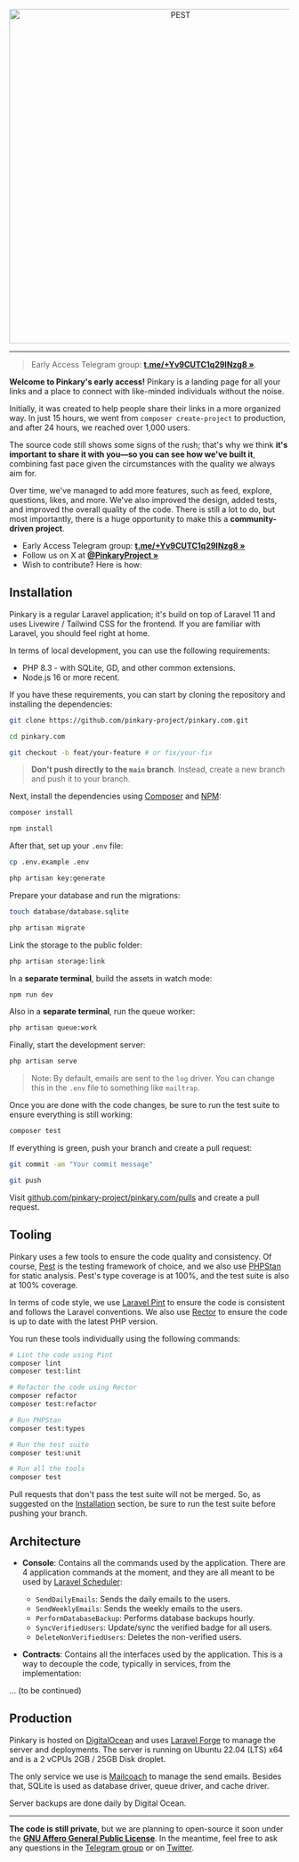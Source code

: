 <p align="center">
    <img src="https://pinkary.com/img/logo.svg" width="600" alt="PEST">
</p>

------

> Early Access Telegram group: **[t.me/+Yv9CUTC1q29lNzg8 »](https://t.me/+Yv9CUTC1q29lNzg8)**.

**Welcome to Pinkary's early access!** Pinkary is a landing page for all your links and a place to connect with like-minded individuals without the noise.

Initially, it was created to help people share their links in a more organized way. In just 15 hours, we went from `composer create-project` to production, and after 24 hours, we reached over 1,000 users.

The source code still shows some signs of the rush; that's why we think **it's important to share it with you—so you can see how we've built it**, combining fast pace given the circumstances with the quality we always aim for.

Over time, we've managed to add more features, such as feed, explore, questions, likes, and more. We've also improved the design, added tests, and improved the overall quality of the code. There is still a lot to do, but most importantly, there is a huge opportunity to make this a **community-driven project**.

- Early Access Telegram group: **[t.me/+Yv9CUTC1q29lNzg8 »](https://t.me/+Yv9CUTC1q29lNzg8)**
- Follow us on X at **[@PinkaryProject »](https://twitter.com/PinkaryProject)**
- Wish to contribute? Here is how:

## Installation

Pinkary is a regular Laravel application; it's build on top of Laravel 11 and uses Livewire / Tailwind CSS for the frontend. If you are familiar with Laravel, you should feel right at home.

In terms of local development, you can use the following requirements:

- PHP 8.3 - with SQLite, GD, and other common extensions.
- Node.js 16 or more recent.

If you have these requirements, you can start by cloning the repository and installing the dependencies:

```bash
git clone https://github.com/pinkary-project/pinkary.com.git

cd pinkary.com

git checkout -b feat/your-feature # or fix/your-fix
```

> **Don't push directly to the `main` branch**. Instead, create a new branch and push it to your branch.

Next, install the dependencies using [Composer](https://getcomposer.org) and [NPM](https://www.npmjs.com):

```bash
composer install

npm install
```

After that, set up your `.env` file:

```bash
cp .env.example .env

php artisan key:generate
```

Prepare your database and run the migrations:

```bash
touch database/database.sqlite

php artisan migrate
```

Link the storage to the public folder:

```bash
php artisan storage:link
```

In a **separate terminal**, build the assets in watch mode:

```bash
npm run dev
```

Also in a **separate terminal**, run the queue worker:

```bash
php artisan queue:work
```

Finally, start the development server:

```bash
php artisan serve
```

> Note: By default, emails are sent to the `log` driver. You can change this in the `.env` file to something like `mailtrap`.

Once you are done with the code changes, be sure to run the test suite to ensure everything is still working:

```bash
composer test
```

If everything is green, push your branch and create a pull request:

```bash
git commit -am "Your commit message"

git push
```

Visit [github.com/pinkary-project/pinkary.com/pulls](https://github.com/pinkary-project/pinkary.com/pulls) and create a pull request.

## Tooling

Pinkary uses a few tools to ensure the code quality and consistency. Of course, [Pest](https://pestphp.com) is the testing framework of choice, and we also use [PHPStan](https://phpstan.org) for static analysis.  Pest's type coverage is at 100%, and the test suite is also at 100% coverage.

In terms of code style, we use [Laravel Pint](https://laravel.com/docs/11.x/pint) to ensure the code is consistent and follows the Laravel conventions. We also use [Rector](https://getrector.org) to ensure the code is up to date with the latest PHP version.

You run these tools individually using the following commands:

```bash
# Lint the code using Pint
composer lint
composer test:lint

# Refactor the code using Rector
composer refactor
composer test:refactor

# Run PHPStan
composer test:types

# Run the test suite
composer test:unit

# Run all the tools
composer test
```

Pull requests that don't pass the test suite will not be merged. So, as suggested on the [Installation](#installation) section, be sure to run the test suite before pushing your branch.

## Architecture

- **Console**: Contains all the commands used by the application. There are 4 application commands at the moment, and they are all meant to be used by [Laravel Scheduler](https://laravel.com/docs/11.x/scheduling):

    - `SendDailyEmails`: Sends the daily emails to the users.
    - `SendWeeklyEmails`: Sends the weekly emails to the users.
    - `PerformDatabaseBackup`: Performs database backups hourly.
    - `SyncVerifiedUsers`: Update/sync the verified badge for all users.
    - `DeleteNonVerifiedUsers`: Deletes the non-verified users.

- **Contracts**: Contains all the interfaces used by the application. This is a way to decouple the code, typically in services, from the implementation:

... (to be continued)

## Production

Pinkary is hosted on [DigitalOcean](https://www.digitalocean.com) and uses [Laravel Forge](https://forge.laravel.com) to manage the server and deployments. The server is running on Ubuntu 22.04 (LTS) x64 and is a 2 vCPUs 2GB / 25GB Disk droplet.

The only service we use is [Mailcoach](https://mailcoach.app) to manage the send emails. Besides that, SQLite is used as database driver, queue driver, and cache driver.

Server backups are done daily by Digital Ocean.

---

**The code is still private**, but we are planning to open-source it soon under the **[GNU Affero General Public License](LICENSE.md)**. In the meantime, feel free to ask any questions in the [Telegram group](https://t.me/+Yv9CUTC1q29lNzg8) or on [Twitter](https://twitter.com/PinkaryProject).

